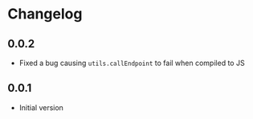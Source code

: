 # Changelog

## 0.0.2

- Fixed a bug causing `utils.callEndpoint` to fail when compiled to JS

## 0.0.1

- Initial version
